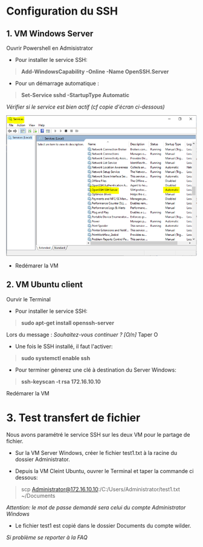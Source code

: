 # Configuration du SSH

## 1. VM Windows Server
Ouvrir Powershell en Admisistrator

- Pour installer le service SSH:
>**Add-WindowsCapability -Online -Name OpenSSH.Server**

- Pour un démarrage automatique :
>**Set-Service sshd -StartupType Automatic**

_Vérifier si le service est bien actif (cf copie d'écran ci-dessous)_

![services](https://github.com/Seyia11/capture-cran-2/blob/main/service%20SSH%20Windows.PNG?raw=true)

- Redémarer la VM


## 2. VM Ubuntu client

Ourvir le Terminal

- Pour installer le service SSH:
>**sudo apt-get install openssh-server**

Lors du message : _Souhaitez-vous continuer ? [O/n]_ Taper O

- Une fois le SSH installé, il faut l'activer:
>**sudo systemctl enable ssh**

- Pour terminer génerez une clé à destination du Server Windows:
>**ssh-keyscan -t rsa 172.16.10.10**

Redémarer la VM

# 3. Test transfert de fichier

Nous avons paramétré le service SSH sur les deux VM pour le partage de fichier.

- Sur la VM Server Windows, créer le fichier test1.txt à la racine du dossier Administrator.

- Depuis la VM Cleint Ubuntu, ouvrer le Terminal et taper la commande ci dessous:
>scp Administrator@172.16.10.10:/C:/Users/Administrator/test1.txt ~/Documents

_Attention: le mot de passe demandé sera celui du compte Administrator Windows_

- Le fichier test1 est copié dans le dossier Documents du compte wilder.

_Si problème se reporter à la FAQ_

